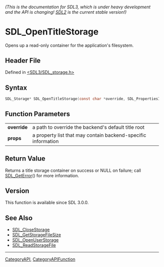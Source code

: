 ###### (This is the documentation for SDL3, which is under heavy development and the API is changing! [SDL2](https://wiki.libsdl.org/SDL2/) is the current stable version!)
# SDL_OpenTitleStorage

Opens up a read-only container for the application's filesystem.

## Header File

Defined in [<SDL3/SDL_storage.h>](https://github.com/libsdl-org/SDL/blob/main/include/SDL3/SDL_storage.h)

## Syntax

```c
SDL_Storage* SDL_OpenTitleStorage(const char *override, SDL_PropertiesID props);

```

## Function Parameters

|                  |                                                               |
| ---------------- | ------------------------------------------------------------- |
| **override**     | a path to override the backend's default title root           |
| **props**        | a property list that may contain backend-specific information |

## Return Value

Returns a title storage container on success or NULL on failure; call
[SDL_GetError](SDL_GetError)() for more information.

## Version

This function is available since SDL 3.0.0.

## See Also

* [SDL_CloseStorage](SDL_CloseStorage)
* [SDL_GetStorageFileSize](SDL_GetStorageFileSize)
* [SDL_OpenUserStorage](SDL_OpenUserStorage)
* [SDL_ReadStorageFile](SDL_ReadStorageFile)

----
[CategoryAPI](CategoryAPI), [CategoryAPIFunction](CategoryAPIFunction)

